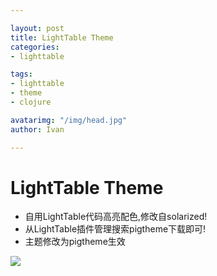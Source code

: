 ```yaml
---

layout: post
title: LightTable Theme
categories:
- lighttable

tags:
- lighttable
- theme
- clojure

avatarimg: "/img/head.jpg"
author: Ivan

---
```



# LightTable Theme

- 自用LightTable代码高亮配色,修改自solarized!
- 从LightTable插件管理搜索pigtheme下载即可!
- 主题修改为pigtheme生效

![]({{site.CDN_PATH}}/assets/lighttable/shot.jpg)
